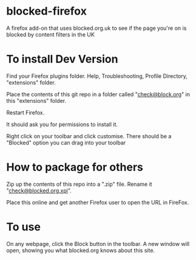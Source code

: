blocked-firefox
===============

A firefox add-on that uses blocked.org.uk to see if the page you're on is blocked by content filters in the UK

To install Dev Version
======================

Find your Firefox plugins folder. Help, Troubleshooting, Profile Directory, "extensions" folder.

Place the contents of this git repo in a folder called "check@block.org" in this "extensions" folder.

Restart Firefox.

It should ask you for permissions to install it.

Right click on your toolbar and click customise. There should be a "Blocked" option you can drag into your toolbar


How to package for others
=========================

Zip up the contents of this repo into a ".zip" file. Rename it "check@blocked.org.xpi".

Place this online and get another Firefox user to open the URL in FireFox.


To use
======

On any webpage, click the Block button in the toolbar. A new window will open, showing you what blocked.org knows about this site.
